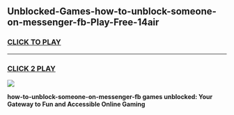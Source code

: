 
## Unblocked-Games-how-to-unblock-someone-on-messenger-fb-Play-Free-14air
<h3>
<a href="https://premium76.site?title=how-to-unblock-someone-on-messenger-fb&ref=21A">CLICK TO PLAY</a></h3>
<hr>

<h3>
<a href="https://premium76.site?title=how-to-unblock-someone-on-messenger-fb&ref=21A">CLICK 2 PLAY</a>
  
</h3>

<a href="https://premium76.site?title=how-to-unblock-someone-on-messenger-fb&ref=21A"><img src="https://clearcache.store/games.png"></a>


**how-to-unblock-someone-on-messenger-fb games unblocked: Your Gateway to Fun and Accessible Online Gaming**
